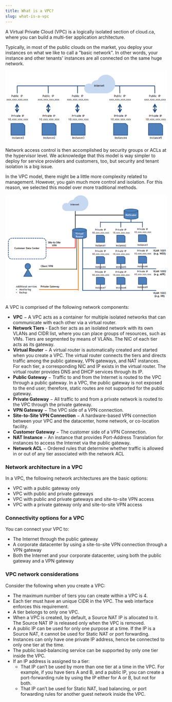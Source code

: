 ```yaml
---
title: What is a VPC?
slug: what-is-a-vpc
---
```



A Virtual Private Cloud (VPC) is a logically isolated section of cloud.ca, where you can build a multi-tier application architecture.

Typically, in most of the public clouds on the market, you deploy your instances on what we like to call a "basic network". In other words, your instance and other tenants' instances are all connected on the same huge network.

![Basic network](/assets/what-is-a-vpc-1.png)

Network access control is then accomplished by security groups or ACLs at the hypervisor level. We acknowledge that this model is way simpler to deploy for service providers and customers, too, but security and tenant isolation is a big issue.

In the VPC model, there might be a little more complexity related to management. However, you gain much more control and isolation. For this reason, we selected this model over more traditional methods.

![VPC network model](/assets/what-is-a-vpc-2.png)

A VPC is comprised of the following network components:

- **VPC** − A VPC acts as a container for multiple isolated networks that can communicate with each other via a virtual router.
- **Network Tiers** - Each tier acts as an isolated network with its own VLANs and CIDR list, where you can place groups of resources, such as VMs. Tiers are segmented by means of VLANs. The NIC of each tier acts as its gateway.
- **Virtual Router** − A virtual router is automatically created and started when you create a VPC. The virtual router connects the tiers and directs traffic among the public gateway, VPN gateways, and NAT instances. For each tier, a corresponding NIC and IP exists in the virtual router. The virtual router provides DNS and DHCP services through its IP.
- **Public Gateway** − Traffic to and from the Internet is routed to the VPC through a public gateway. In a VPC, the public gateway is not exposed to the end user; therefore, static routes are not supported for the public gateway.
- **Private Gateway** − All traffic to and from a private network is routed to the VPC through the private gateway.
- **VPN Gateway** − The VPC side of a VPN connection.
- **Site-to-Site VPN Connection** − A hardware-based VPN connection between your VPC and the datacenter, home network, or co-location facility.
- **Customer Gateway** − The customer side of a VPN Connection.
- **NAT Instance** − An instance that provides Port-Address Translation for instances to access the Internet via the public gateway.
- **Network ACL** − Ordered rules that determine whether traffic is allowed in or out of any tier associated with the network ACL

### Network architecture in a VPC
In a VPC, the following network architectures are the basic options:

- VPC with a public gateway only
- VPC with public and private gateways
- VPC with public and private gateways and site-to-site VPN access
- VPC with a private gateway only and site-to-site VPN access

### Connectivity options for a VPC
You can connect your VPC to:

- The Internet through the public gateway
- A corporate datacenter by using a site-to-site VPN connection through a VPN gateway
- Both the Internet and your corporate datacenter, using both the public gateway and a VPN gateway

### VPC network considerations
Consider the following when you create a VPC:

- The maximum number of tiers you can create within a VPC is 4.
- Each tier must have an unique CIDR in the VPC. The web interface enforces this requirement.
- A tier belongs to only one VPC.
- When a VPC is created, by default, a Source NAT IP is allocated to it. The Source NAT IP is released only when the VPC is removed.
- A public IP can be used for only one purpose at a time. If the IP is a Source NAT, it cannot be used for Static NAT or port forwarding.
- Instances can only have one private IP address, hence be connected to only one tier at the time.
- The public load-balancing service can be supported by only one tier inside the VPC.
- If an IP address is assigned to a tier:
   - That IP can’t be used by more than one tier at a time in the VPC. For example, if you have tiers A and B, and a public IP, you can create a port-forwarding rule by using the IP either for A or B, but not for both.
   - That IP can’t be used for Static NAT, load balancing, or port forwarding rules for another guest network inside the VPC.
